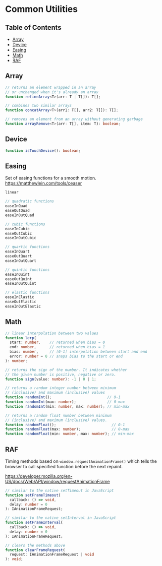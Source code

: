 # Common Utilities

## Table of Contents

- [Array](#array)
- [Device](#device)
- [Easing](#easing)
- [Math](#math)
- [RAF](#raf)

## Array

```ts
// returns an element wrapped in an array
// or unchanged when it's already an array
function refineArray<T>(arr: T | T[]): T[];

// combines two similar arrays
function concatArray<T>(arr1: T[], arr2: T[]): T[];

// removes an element from an array without generating garbage
function arrayRemove<T>(arr: T[], item: T): boolean;
```

## Device

```ts
function isTouchDevice(): boolean;
```

## Easing

Set of easing functions for a smooth motion. https://matthewlein.com/tools/ceaser

```ts
linear

// quadratic functions
easeInQuad
easeOutQuad
easeInOutQuad

// cubic functions
easeInCubic
easeOutCubic
easeInOutCubic

// quartic functions
easeInQuart
easeOutQuart
easeInOutQuart

// quintic functions
easeInQuint
easeOutQuint
easeInOutQuint

// elastic functions
easeInElastic
easeOutElastic
easeInOutElastic
```

## Math

```ts
// linear interpolation between two values
function lerp(
  start: number,    // returned when bias = 0
  end: number,      // returned when bias = 1
  bias: number,     // [0-1] interpolation between start and end
  error: number = 0 // snaps bias to the start or end
): number;

// returns the sign of the number. It indicates whether
// the given number is positive, negative or zero.
function sign(value: number): -1 | 0 | 1;

// returns a random integer number between minimum
// (inclusive) and maximum (inclusive) values
function randomInt();                         // 0-1
function randomInt(max: number);              // 0-max
function randomInt(min: number, max: number); // min-max

// returns a random float number between minimum
// (inclusive) and maximum (inclusive) values.
function randomFloat();                         // 0-1
function randomFloat(max: number);              // 0-max
function randomFloat(min: number, max: number); // min-max
```

## RAF

Timing methods based on `window.requestAnimationFrame()` which tells the browser to call specified function before the next repaint.

https://developer.mozilla.org/en-US/docs/Web/API/window/requestAnimationFrame

```ts
// similar to the native setTimeout in JavaScript
function setFrameTimeout(
  callback: () => void,
  delay: number = 0
): IAnimationFrameRequest;

// similar to the native setInterval in JavaScript
function setFrameInterval(
  callback: () => void,
  delay: number = 0
): IAnimationFrameRequest;

// clears the methods above
function clearFrameRequest(
  request: IAnimationFrameRequest | void
): void;
```

